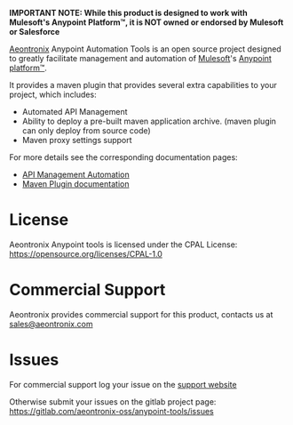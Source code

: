 **IMPORTANT NOTE: While this product is designed to work with Mulesoft's Anypoint Platform™, it is NOT owned or endorsed by
Mulesoft or Salesforce**

[Aeontronix](https://www.aeontronix.com) Anypoint Automation Tools is an open source project designed to greatly facilitate management and automation of 
[Mulesoft](https://www.mulesoft.com/)'s [Anypoint platform™](https://www.mulesoft.com/platform/enterprise-integration).

It provides a maven plugin that provides several extra capabilities to your project, which includes:

* Automated API Management
* Ability to deploy a pre-built maven application archive. (maven plugin can only deploy from source code)
* Maven proxy settings support

For more details see the corresponding documentation pages:

* [API Management Automation](api-management-automation.html)
* [Maven Plugin documentation](anypoint-maven-plugin/index.html)

# License

Aeontronix Anypoint tools is licensed under the CPAL License: https://opensource.org/licenses/CPAL-1.0

# Commercial Support

Aeontronix provides commercial support for this product, contacts us at sales@aeontronix.com

# Issues

For commercial support log your issue on the [support website](https://aeontronix.freshdesk.com/support/home)

Otherwise submit your issues on the gitlab project page: https://gitlab.com/aeontronix-oss/anypoint-tools/issues
